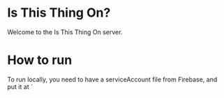 # Is This Thing On?

Welcome to the Is This Thing On server. 

# How to run 

To run locally, you need to have a serviceAccount file from Firebase, and put it at `





